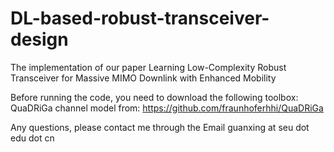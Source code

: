 # DL-based-robust-transceiver-design
The implementation of our paper Learning Low-Complexity Robust Transceiver for Massive MIMO Downlink with Enhanced Mobility

Before running the code, you need to download the following toolbox:
QuaDRiGa channel model from: https://github.com/fraunhoferhhi/QuaDRiGa

Any questions, please contact me through the Email guanxing at seu dot edu dot cn
